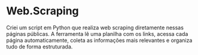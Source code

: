 # Web.Scraping
Criei um script em Python que realiza web scraping diretamente nessas páginas públicas. A ferramenta lê uma planilha com os links, acessa cada página automaticamente, coleta as informações mais relevantes e organiza tudo de forma estruturada.
